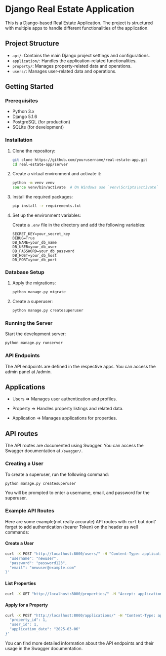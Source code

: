 # Django Real Estate Application

This is a Django-based Real Estate Application. The project is structured with multiple apps to handle different functionalities of the application.

## Project Structure

- `api/`: Contains the main Django project settings and configurations.
- `application/`: Handles the application-related functionalities.
- `property/`: Manages property-related data and operations.
- `users/`: Manages user-related data and operations.

## Getting Started

### Prerequisites

- Python 3.x
- Django 5.1.6
- PostgreSQL (for production)
- SQLite (for development)

### Installation

1. Clone the repository:

    ```sh
    git clone https://github.com/yourusername/real-estate-app.git
    cd real-estate-app/server
    ```

2. Create a virtual environment and activate it:

    ```sh
    python -m venv venv
    source venv/bin/activate  # On Windows use `venv\Scripts\activate`
    ```

3. Install the required packages:

    ```sh
    pip install -r requirements.txt
    ```

4. Set up the environment variables:

    Create a `.env` file in the  directory and add the following variables:

    ```env
    SECRET_KEY=your_secret_key
    DEBUG=True
    DB_NAME=your_db_name
    DB_USER=your_db_user
    DB_PASSWORD=your_db_password
    DB_HOST=your_db_host
    DB_PORT=your_db_port
    ```

### Database Setup

1. Apply the migrations:

    ```sh
    python manage.py migrate
    ```

2. Create a superuser:

    ```sh
    python manage.py createsuperuser
    ```

### Running the Server

Start the development server:

```sh
python manage.py runserver
```

### API Endpoints

The API endpoints are defined in the respective apps. You can access the admin panel at /admin.

## Applications
- Users
=> Manages user authentication and profiles.

- Property
=> Handles property listings and related data.

- Application
=> Manages applications for properties.

## API routes

The API routes are documented using Swagger. You can access the Swagger documentation at `/swagger/`.

### Creating a User

To create a superuser, run the following command:

```sh
python manage.py createsuperuser
```

You will be prompted to enter a username, email, and password for the superuser.

### Example API Routes

Here are some example(not really accurate) API routes with `curl` but dont' forget to add authentication (bearer Token) on the header as well
commands:

#### Create a User

```sh
curl -X POST "http://localhost:8000/users/" -H "Content-Type: application/json" -d '{
  "username": "newuser",
  "password": "password123",
  "email": "newuser@example.com"
}'
```


#### List Properties

```sh
curl -X GET "http://localhost:8000/properties/" -H "Accept: application/json"
```

#### Apply for a Property

```sh
curl -X POST "http://localhost:8000/applications/" -H "Content-Type: application/json" -d '{
  "property_id": 1,
  "user_id": 1,
  "application_date": "2025-03-06"
}'
```

You can find more detailed information about the API endpoints and their usage in the Swagger documentation.

